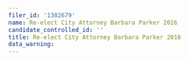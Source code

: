 ```yaml
---
filer_id: '1382679'
name: Re-elect City Attorney Barbara Parker 2016
candidate_controlled_id: ''
title: Re-elect City Attorney Barbara Parker 2016
data_warning: 
---
```

